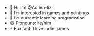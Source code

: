 - 👋 Hi, I’m @Adrien-liz
- 👀 I’m interested in games and paintings
- 🌱 I’m currently learning programation
- 😄 Pronouns: he/him
- ⚡ Fun fact: I love indie games

<!---
Adrien-liz/Adrien-liz is a ✨ special ✨ repository because its `README.md` (this file) appears on your GitHub profile.
You can click the Preview link to take a look at your changes.
--->
